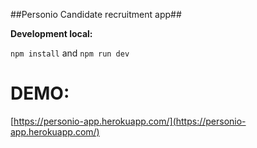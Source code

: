 ##Personio Candidate recruitment app##

**Development local:**

`npm install` and `npm run dev`


# DEMO:
[https://personio-app.herokuapp.com/](https://personio-app.herokuapp.com/)